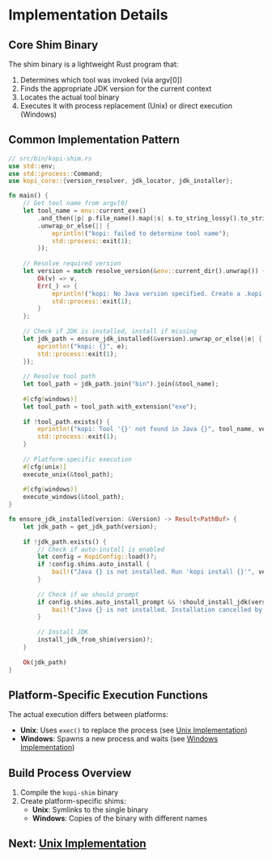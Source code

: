 # Implementation Details

## Core Shim Binary

The shim binary is a lightweight Rust program that:

1. Determines which tool was invoked (via argv[0])
2. Finds the appropriate JDK version for the current context
3. Locates the actual tool binary
4. Executes it with process replacement (Unix) or direct execution (Windows)

## Common Implementation Pattern

```rust
// src/bin/kopi-shim.rs
use std::env;
use std::process::Command;
use kopi_core::{version_resolver, jdk_locator, jdk_installer};

fn main() {
    // Get tool name from argv[0]
    let tool_name = env::current_exe()
        .and_then(|p| p.file_name().map(|s| s.to_string_lossy().to_string()))
        .unwrap_or_else(|| {
            eprintln!("kopi: failed to determine tool name");
            std::process::exit(1);
        });
    
    // Resolve required version
    let version = match resolve_version(&env::current_dir().unwrap()) {
        Ok(v) => v,
        Err(_) => {
            eprintln!("kopi: No Java version specified. Create a .kopi-version file");
            std::process::exit(1);
        }
    };
    
    // Check if JDK is installed, install if missing
    let jdk_path = ensure_jdk_installed(&version).unwrap_or_else(|e| {
        eprintln!("kopi: {}", e);
        std::process::exit(1);
    });
    
    // Resolve tool path
    let tool_path = jdk_path.join("bin").join(&tool_name);
    
    #[cfg(windows)]
    let tool_path = tool_path.with_extension("exe");
    
    if !tool_path.exists() {
        eprintln!("kopi: Tool '{}' not found in Java {}", tool_name, version);
        std::process::exit(1);
    }
    
    // Platform-specific execution
    #[cfg(unix)]
    execute_unix(&tool_path);
    
    #[cfg(windows)]
    execute_windows(&tool_path);
}

fn ensure_jdk_installed(version: &Version) -> Result<PathBuf> {
    let jdk_path = get_jdk_path(version);
    
    if !jdk_path.exists() {
        // Check if auto-install is enabled
        let config = KopiConfig::load()?;
        if !config.shims.auto_install {
            bail!("Java {} is not installed. Run 'kopi install {}'", version, version);
        }
        
        // Check if we should prompt
        if config.shims.auto_install_prompt && !should_install_jdk(version)? {
            bail!("Java {} is not installed. Installation cancelled by user.", version);
        }
        
        // Install JDK
        install_jdk_from_shim(version)?;
    }
    
    Ok(jdk_path)
}
```

## Platform-Specific Execution Functions

The actual execution differs between platforms:

- **Unix**: Uses `exec()` to replace the process (see [Unix Implementation](./04-unix-implementation.md))
- **Windows**: Spawns a new process and waits (see [Windows Implementation](./05-windows-implementation.md))

## Build Process Overview

1. Compile the `kopi-shim` binary
2. Create platform-specific shims:
   - **Unix**: Symlinks to the single binary
   - **Windows**: Copies of the binary with different names

## Next: [Unix Implementation](./04-unix-implementation.md)